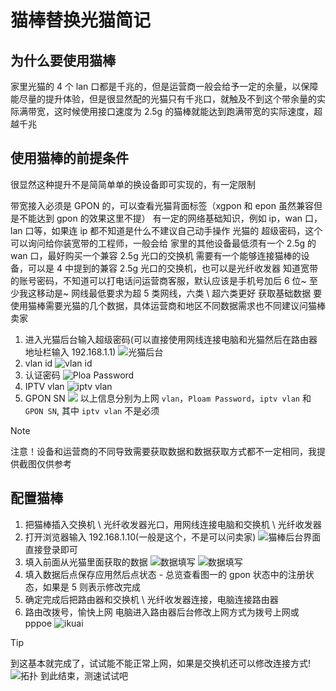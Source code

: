 # 猫棒替换光猫简记 #
## 为什么要使用猫棒 ##
家里光猫的 4 个 lan 口都是千兆的，但是运营商一般会给予一定的余量，以保障能尽量的提升体验，但是很显然配的光猫只有千兆口，就触及不到这个带余量的实际满带宽，这时候使用接口速度为 2.5g 的猫棒就能达到跑满带宽的实际速度，超越千兆

## 使用猫棒的前提条件 ##
很显然这种提升不是简简单单的换设备即可实现的，有一定限制

带宽接入必须是 GPON 的，可以查看光猫背面标签（xgpon 和 epon 虽然兼容但是不能达到 gpon 的效果这里不提）
有一定的网络基础知识，例如 ip，wan 口，lan 口等，如果连 ip 都不知道是什么不建议自己动手操作
光猫的 超级密码​，这个可以询问给你装宽带的工程师，一般会给
家里的其他设备最低须有一个 2.5g 的 wan 口，最好购买一个兼容 2.5g 光口的交换机
需要有一个能够连接猫棒的设备，可以是 4 中提到的兼容 2.5g 光口的交换机，也可以是光纤收发器
知道宽带的账号密码，不知道可以打电话问运营商客服，默认应该是手机号加后 6 位~ 至少我这移动是~
网线最低要求为超 5 类网线，六类 \ 超六类更好
获取基础数据
要使用猫棒需要光猫的几个数据，具体运营商和地区不同数据需求也不同建议问猫棒卖家

1. 进入光猫后台输入超级密码(可以直接使用网线连接电脑和光猫然后在路由器地址栏输入 192.168.1.1)
![光猫后台](https://image.saltedfishjun.cn/i/2024/07/26/h504sb.webp)
2. vlan id
![vlan id](https://image.saltedfishjun.cn/i/2024/07/26/h6566j.webp)
3. 认证密码
![Ploa Password](https://image.saltedfishjun.cn/i/2024/07/26/h6uc93.webp)
4. IPTV vlan
![iptv vlan](https://image.saltedfishjun.cn/i/2024/07/26/h7eg0g.webp)
5. GPON SN
![](https://image.saltedfishjun.cn/i/2024/07/26/h7ur8c.webp)
以上信息分别为上网 `vlan`，`Ploam Password`，`iptv vlan` 和 `GPON SN`, 其中 `iptv vlan` 不是必须
> [!NOTE]
> 注意！设备和运营商的不同导致需要获取数据和数据获取方式都不一定相同，我提供截图仅供参考
## 配置猫棒 ##
1. 把猫棒插入交换机 \ 光纤收发器光口，用网线连接电脑和交换机 \ 光纤收发器
2. 打开浏览器输入 192.168.1.10(一般是这个，不是可以问卖家)
![猫棒后台界面](https://image.saltedfishjun.cn/i/2024/07/26/ha61o6.webp)
直接登录即可
3. 填入前面从光猫里面获取的数据
![数据填写](https://image.saltedfishjun.cn/i/2024/07/26/hahdxq.webp)
![数据填写](https://image.saltedfishjun.cn/i/2024/07/26/hayijk.webp)
4. 填入数据后点保存应用然后点状态 - 总览查看图一的 gpon 状态中的注册状态，如果是 5 则表示修改完成
5. 确定完成后把路由器和交换机 \ 光纤收发器连接，电脑连接路由器
6. 路由改拨号，愉快上网
电脑进入路由器后台修改上网方式为拨号上网或 pppoe
![ikuai](https://image.saltedfishjun.cn/i/2024/07/26/hblqmr.webp)
> [!TIP]
> 到这基本就完成了，试试能不能正常上网，如果是交换机还可以修改连接方式!
> ![拓扑](https://image.saltedfishjun.cn/i/2024/07/26/hcr9ho.webp)
到此结束，测速试试吧